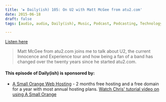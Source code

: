 ```yaml
---
title: '► Daily(ish) 105: On U2 with Matt McGee from atu2.com'
date: 2015-06-18
draft: false
tags: [audio, audio, Daily(ish), Music, Podcast, Podcasting, Technology, U2, u2ietour]

---
```


[Listen here](http://goodstuff.fm/dailyish/105)

> Matt McGee from atu2.com joins me to talk about U2, the current Innocence and Experience tour and how being a fan of a band has changed over the twenty years since he started atu2.com.

#### This episode of Daily(ish) is sponsored by:

*   [A Small Orange Web Hosting](http://ift.tt/1CsQlrL) - 2 months free hosting and a free domain for a year with most annual hosting plans. [Watch Chris' tutorial video on using A Small Orange](https://www.youtube.com/watch?v=_dQr69-dkbU)